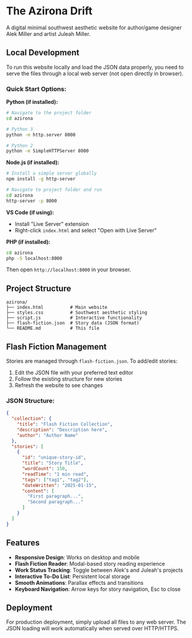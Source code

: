 # The Azirona Drift

A digital minimal southwest aesthetic website for author/game designer Alek Miller and artist Juleah Miller.

## Local Development

To run this website locally and load the JSON data properly, you need to serve the files through a local web server (not open directly in browser).

### Quick Start Options:

**Python (if installed):**
```bash
# Navigate to the project folder
cd azirona

# Python 3
python -m http.server 8000

# Python 2
python -m SimpleHTTPServer 8000
```

**Node.js (if installed):**
```bash
# Install a simple server globally
npm install -g http-server

# Navigate to project folder and run
cd azirona
http-server -p 8000
```

**VS Code (if using):**
- Install "Live Server" extension
- Right-click `index.html` and select "Open with Live Server"

**PHP (if installed):**
```bash
cd azirona
php -S localhost:8000
```

Then open `http://localhost:8000` in your browser.

## Project Structure

```
azirona/
├── index.html          # Main website
├── styles.css          # Southwest aesthetic styling
├── script.js           # Interactive functionality
├── flash-fiction.json  # Story data (JSON format)
└── README.md           # This file
```

## Flash Fiction Management

Stories are managed through `flash-fiction.json`. To add/edit stories:

1. Edit the JSON file with your preferred text editor
2. Follow the existing structure for new stories
3. Refresh the website to see changes

### JSON Structure:
```json
{
  "collection": {
    "title": "Flash Fiction Collection",
    "description": "Description here",
    "author": "Author Name"
  },
  "stories": [
    {
      "id": "unique-story-id",
      "title": "Story Title",
      "wordCount": 150,
      "readTime": "1 min read",
      "tags": ["tag1", "tag2"],
      "dateWritten": "2025-01-15",
      "content": [
        "First paragraph...",
        "Second paragraph..."
      ]
    }
  ]
}
```

## Features

- **Responsive Design**: Works on desktop and mobile
- **Flash Fiction Reader**: Modal-based story reading experience
- **Work Status Tracking**: Toggle between Alek's and Juleah's projects
- **Interactive To-Do List**: Persistent local storage
- **Smooth Animations**: Parallax effects and transitions
- **Keyboard Navigation**: Arrow keys for story navigation, Esc to close

## Deployment

For production deployment, simply upload all files to any web server. The JSON loading will work automatically when served over HTTP/HTTPS.